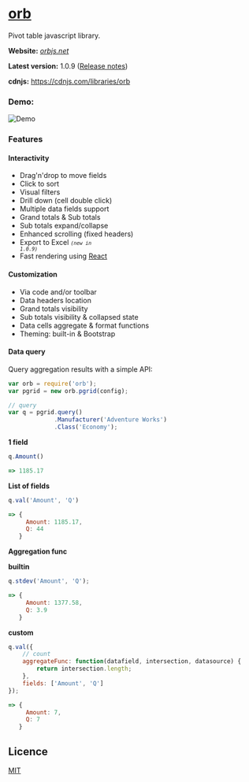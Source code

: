 # [orb](http://orbjs.net/)
Pivot table javascript library.

**Website:** *[orbjs.net](http://orbjs.net/)*

**Latest version:** 1.0.9 ([Release notes](http://orbjs.net/downloads.html#rl))

**cdnjs:** https://cdnjs.com/libraries/orb

### Demo:

![Demo](http://i.imgur.com/xWw6n4t.gif)

### Features
#### Interactivity
- Drag'n'drop to move fields
- Click to sort
- Visual filters
- Drill down (cell double click)
- Multiple data fields support
- Grand totals &amp; Sub totals
- Sub totals expand/collapse
- Enhanced scrolling (fixed headers)
- Export to Excel <small>*<code>(new in 1.0.9)</code>*</small>
- Fast rendering using [React](http://facebook.github.io/react/index.html)

#### Customization
- Via code and/or toolbar
- Data headers location 
- Grand totals visibility
- Sub totals visibility &amp; collapsed state 
- Data cells aggregate &amp; format functions 
- Theming: built-in & Bootstrap

#### Data query

Query aggregation results with a simple API:

```javascript
var orb = require('orb');
var pgrid = new orb.pgrid(config);

// query
var q = pgrid.query()
             .Manufacturer('Adventure Works')
             .Class('Economy');
```
**1 field**
```javascript
q.Amount()

=> 1185.17 
```

**List of fields**
```javascript
q.val('Amount', 'Q')

=> {
     Amount: 1185.17,
     Q: 44
   }
```

       
**Aggregation func**

**builtin**
```javascript
q.stdev('Amount', 'Q');

=> {
     Amount: 1377.58,
     Q: 3.9
   }
```
**custom**
```javascript
q.val({
    // count
    aggregateFunc: function(datafield, intersection, datasource) {
        return intersection.length;
    },
    fields: ['Amount', 'Q']
});

=> {
     Amount: 7,
     Q: 7
   }
```


## Licence
[MIT](https://github.com/nnajm/orb/blob/master/LICENSE)
